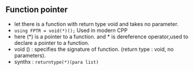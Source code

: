 ## Function pointer
- let there is a function with return type void and takes no parameter.  
- `using FPTR = void(*)();` Used in modern CPP
- here (*) is a pointer to a function. and * is dereference operator,used to declare a pointer to a function.
 - void () : specifies the signature of function. (return type : void, no parameters).
 - synthx : `returntype(*)(para list)`
